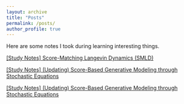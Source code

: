 ```yaml
---
layout: archive
title: "Posts"
permalink: /posts/
author_profile: true
---
```


Here are some notes I took during learning interesting things.

[\[Study Notes\] Score-Matching Langevin Dynamics (SMLD)](http://ajay0422.github.io/files/Score-Matching_Langevin_Dynamics_(SMLD).html)

[\[Study Notes\] (Updating) Score-Based Generative Modeling through Stochastic Equations](http://ajay0422.github.io/files/Score-Based_Generative_Modeling_through_Stochastic_Differential_Equations.html)

<a href="http://ajay0422.github.io/files/Score-Based_Generative_Modeling_through_Stochastic_Differential_Equations.html" target="_blank">[Study Notes] (Updating) Score-Based Generative Modeling through Stochastic Equations</a>

<!-- {% for post in site.posts reversed %}
  {% include archive-single.html %}
{% endfor %} -->